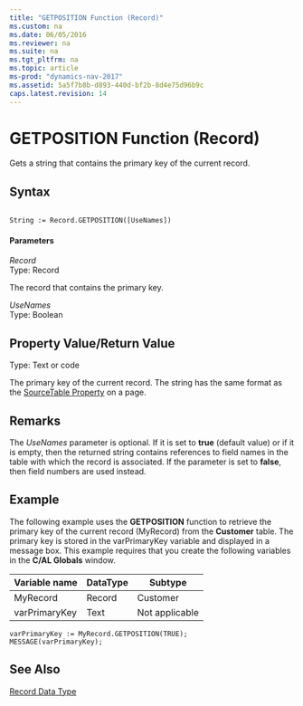 ```yaml
---
title: "GETPOSITION Function (Record)"
ms.custom: na
ms.date: 06/05/2016
ms.reviewer: na
ms.suite: na
ms.tgt_pltfrm: na
ms.topic: article
ms-prod: "dynamics-nav-2017"
ms.assetid: 5a5f7b8b-d893-440d-bf2b-8d4e75d96b9c
caps.latest.revision: 14
---
```

# GETPOSITION Function (Record)
Gets a string that contains the primary key of the current record.  
  
## Syntax  
  
```  
  
String := Record.GETPOSITION([UseNames])  
```  
  
#### Parameters  
 *Record*  
 Type: Record  
  
 The record that contains the primary key.  
  
 *UseNames*  
 Type: Boolean  
  
## Property Value/Return Value  
 Type: Text or code  
  
 The primary key of the current record. The string has the same format as the [SourceTable Property](SourceTable-Property.md) on a page.  
  
## Remarks  
 The *UseNames* parameter is optional. If it is set to **true** \(default value\) or if it is empty, then the returned string contains references to field names in the table with which the record is associated. If the parameter is set to **false**, then field numbers are used instead.  
  
## Example  
 The following example uses the **GETPOSITION** function to retrieve the primary key of the current record \(MyRecord\) from the **Customer** table. The primary key is stored in the varPrimaryKey variable and displayed in a message box. This example requires that you create the following variables in the **C\/AL Globals** window.  
  
|Variable name|DataType|Subtype|  
|-------------------|--------------|-------------|  
|MyRecord|Record|Customer|  
|varPrimaryKey|Text|Not applicable|  
  
```  
varPrimaryKey := MyRecord.GETPOSITION(TRUE);  
MESSAGE(varPrimaryKey);  
```  
  
## See Also  
 [Record Data Type](Record-Data-Type.md)